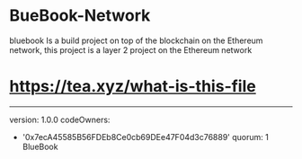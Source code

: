 # BueBook-Network
bluebook Is a build project on top of the blockchain on the Ethereum network, this project is a layer 2 project on the Ethereum network
# https://tea.xyz/what-is-this-file
---
version: 1.0.0
codeOwners:
  - '0x7ecA45585B56FDEb8Ce0cb69DEe47F04d3c76889'
quorum: 1
BlueBook
